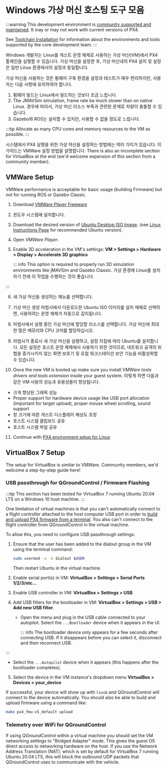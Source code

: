 # Windows 가상 머신 호스팅 도구 모음

:::warning
This development environment is [community supported and maintained](../advanced/community_supported_dev_env.md).
It may or may not work with current versions of PX4.

See [Toolchain Installation](../dev_setup/dev_env.md) for information about the environments and tools supported by the core development team.
:::

Windows 개발자는 Linux를 게스트 운영 체제로 사용하는 가상 머신(VM)에서 PX4 툴체인을 실행할 수 있습니다.
가상 머신을 설정한 후, 가상 머신내의 PX4 설치 및 설정은 일반 Linux 환경에서의 설정과 동일합니다.

가상 머신을 사용하는 것은 펌웨어 구축 환경을 설정과 테스트가 매우 편리하지만, 사용자는 다음 사항에 유의하여야 합니다.

1. 펌웨어 빌드는 Linux에서 빌드하는 것보다 조금 느립니다.
2. The JMAVSim simulation, frame rate be much slower than on native Linux.
   경우에 따라서, 가상 머신 리소스 부족과 관련된 문제로 차량이 충돌할 수 있습니다.
3. Gazebo와 ROS는 설치할 수 있지만, 사용할 수 없을 정도로 느립니다.

:::tip
Allocate as many CPU cores and memory resources to the VM as possible.
:::

시스템에서 PX4 실행을 위한 가상 머신을 설정하는 방법에는 여러 가지가 있습니다.
이 가이드는 VMWare 설정 방법을 설명합니다.
There is also an incomplete section for VirtualBox at the end (we'd welcome expansion of this section from a community member).

## VMWare Setup

VMWare performance is acceptable for basic usage (building Firmware) but not for running ROS or Gazebo Classic.

1. Download [VMWare Player Freeware](https://www.vmware.com/products/workstation-player/workstation-player-evaluation.html)

2. 윈도우 시스템에 설치합니다.

3. Download the desired version of [Ubuntu Desktop ISO Image](https://www.ubuntu.com/download/desktop).
   (see [Linux Instructions Page](../dev_setup/dev_env_linux.md) for recommended Ubuntu version).

4. Open _VMWare Player_.

5. Enable 3D acceleration in the VM's settings: **VM > Settings > Hardware > Display > Accelerate 3D graphics**

   ::: info
   This option is required to properly run 3D simulation environments like jMAVSim and Gazebo Classic.
   가상 환경에 Linux를 설치하기 전에 이 작업을 수행하는 것이 좋습니다.

:::

6. 새 가상 머신을 생성하는 메뉴를 선택합니다.

7. 가상 머신 생성 마법사에서 다운로드한 Ubuntu ISO 이미지를 설치 매체로 선택하면, 사용하려는 운영 체제가 자동으로 감지됩니다.

8. 마법사에서 실행 중인 가상 머신에 할당할 리소스를 선택합니다.
   가상 머신에 최대한 많은 메모리와 CPU 코어를 할당하십시오.

9. 마법사가 종료시 새 가상 머신을 실행하고, 설정 지침에 따라 Ubuntu를 설치합니다.
   모든 설정은 호스트 운영 체제에서 사용하기 위한 것이므로, 네트워크 공격의 위험을 증가시키지 않는 화면 보호기 및 로컬 워크스테이션 보안 기능을 비활성화할 수 있습니다.

10. Once the new VM is booted up make sure you install _VMWare tools drivers and tools extension_ inside your guest system.
   이렇게 하면 다음과 같은 VM 사용의 성능과 유용성들이 향상됩니다.

   - 크게 향상된 그래픽 성능
   - Proper support for hardware device usage like USB port allocation (important for target upload), proper mouse wheel scrolling, sound support
   - 창 크기에 따른 게스트 디스플레이 해상도 조정
   - 호스트 시스템 클립보드 공유
   - 호스트 시스템 파일 공유

11. Continue with [PX4 environment setup for Linux](../dev_setup/dev_env_linux.md)

## VirtualBox 7 Setup

The setup for VirtualBox is similar to VMWare.
Community members, we'd welcome a step-by-step guide here!

### USB passthrough for QGroundControl / Firmware Flashing

:::tip
This section has been tested for VirtualBox 7 running Ubuntu 20.04 LTS on a Windows 10 host machine.
:::

One limitation of virtual machines is that you can't automatically connect to a flight controller attached to the host computer USB port in order to [build and upload PX4 firmware from a terminal](../dev_setup/building_px4.md#uploading-firmware-flashing-the-board).
You also can't connect to the flight controller from QGroundControl in the virtual machine.

To allow this, you need to configure USB passthrough settings:

1. Ensure that the user has been added to the dialout group in the VM using the terminal command:

   ```sh
   sudo usermod -a -G dialout $USER
   ```

   Then restart Ubuntu in the virtual machine.

2. Enable serial port(s) in VM: **VirtualBox > Settings > Serial Ports 1/2/3/etc...**

3. Enable USB controller in VM: **VirtualBox > Settings > USB**

4. Add USB filters for the bootloader in VM: **VirtualBox > Settings > USB > Add new USB filter**.

   - Open the menu and plug in the USB cable connected to your autopilot.
      Select the `...Bootloader` device when it appears in the UI.

      ::: info
      The bootloader device only appears for a few seconds after connecting USB.
      If it disappears before you can select it, disconnect and then reconnect USB.

:::

   - Select the `...Autopilot` device when it appears (this happens after the bootloader completes).

5. Select the device in the VM instance's dropdown menu **VirtualBox > Devices > your_device**

If successful, your device will show up with `lsusb` and QGroundControl will connect to the device automatically.
You should also be able to build and upload firmware using a command like:

```sh
make px4_fmu-v5_default upload
```

### Telemetry over WiFi for QGroundControl

If using _QGroundControl_ within a virtual machine you should set the VM networking settings to "Bridged Adapter" mode.
This gives the guest OS direct access to networking hardware on the host.
If you use the Network Address Translation (NAT), which is set by default for VirtualBox 7 running Ubuntu 20.04 LTS, this will block the outbound UDP packets that QGroundControl uses to communicate with the vehicle.
